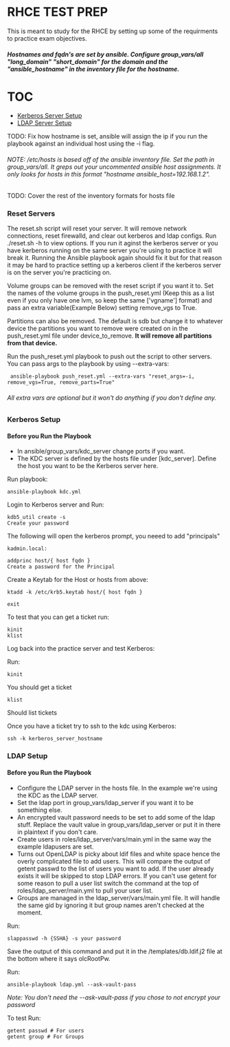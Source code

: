 RHCE TEST PREP
======
This is meant to study for the RHCE by setting up some of the requirments to practice exam objectives.
##### Hostnames and fqdn's are set by ansible.  Configure group_vars/all "long_domain" "short_domain" for the domain and the "ansible_hostname" in the inventory file for the hostname. 

TOC
====
* [Kerberos Server Setup](#Kerberos-setup)
* [LDAP Server Setup](#LDAP-setup)

TODO: Fix how hostname is set, ansible will assign the ip if you run the playbook against an individual host using the -i flag.

###### NOTE: /etc/hosts is based off of the ansible inventory file.  Set the path in group_vars/all.  It greps out your uncommented ansible host assignments.  It only looks for hosts in this format "hostname ansible_host=192.168.1.2".

TODO: Cover the rest of the inventory formats for hosts file

### Reset Servers
The reset.sh script will reset your server.  It will remove network connections, reset firewalld, and clear out kerberos and ldap configs.  Run ./reset.sh -h to view options.  If you run it aginst the kerberos server or you have kerberos running on the same server you're using to practice it will break it.  Running the Ansible playbook again should fix it but for that reason it may be hard to practice setting up a kerberos client if the kerberos server is on the server you're practicing on.

Volume groups can be removed with the reset script if you want it to.  Set the names of the volume groups in the push_reset.yml (Keep this as a list even if you only have one lvm, so keep the same ['vgname'] format) and pass an extra variable(Example Below) setting remove_vgs to True.

Partitions can also be removed.  The default is sdb but change it to whatever device the partitions you want to remove were created on in the push_reset.yml file under device_to_remove. **It will remove all partitions from that device.**

Run the push_reset.yml playbook to push out the script to other servers.  You can pass args to the playbook by using --extra-vars:

     ansible-playbook push_reset.yml --extra-vars "reset_args=-i, remove_vgs=True, remove_parts=True"
     
###### All extra vars are optional but it won't do anything if you don't define any.

### Kerberos Setup
#### Before you Run the Playbook
* In ansible/group_vars/kdc_server change ports if you want.
* The KDC server is defined by the hosts file under [kdc_server].  Define the host you want to be the Kerberos server here.
    
Run playbook:
    
    ansible-playbook kdc.yml

Login to Kerberos server and Run:

    kdb5_util create -s
    Create your password
    
  The following will open the kerberos prompt, you neeed to add "principals"
  
    kadmin.local:
        
    addprinc host/{ host fqdn }
    Create a password for the Principal
        
  Create a Keytab for the Host or hosts from above:
  
    ktadd -k /etc/krb5.keytab host/{ host fqdn }
        
    exit

  To test that you can get a ticket run:
  
    kinit
    klist
        
Log back into the practice server and test Kerberos:

Run:

    kinit
  You should get a ticket
        
    klist
  Should list tickets
        
  Once you have a ticket try to ssh to the kdc using Kerberos:
  
    ssh -k kerberos_server_hostname

### LDAP Setup
#### Before you Run the Playbook
* Configure the LDAP server in the hosts file.  In the example we're using the KDC as the LDAP server.
* Set the ldap port in group_vars/ldap_server if you want it to be something else.
* An encrypted vault password needs to be set to add some of the ldap stuff.  Replace the vault value in
  group_vars/ldap_server or put it in there in plaintext if you don't care.
* Create users in roles/ldap_server/vars/main.yml in the same way the example ldapusers are set.
* Turns out OpenLDAP is picky about ldif files and white space hence the overly complicated file to add users.  This will compare the output of getent passwd to the list of users you want to add.  If the user already exists it will be skipped to stop LDAP errors.  If you can't use getent for some reason to pull a user list switch the command at the top of roles/ldap_server/main.yml to pull your user list.
* Groups are managed in the ldap_server/vars/main.yml file.  It will handle the same gid by ignoring it but group names aren't checked at the moment.

Run:

    slappasswd -h {SSHA} -s your password
  Save the output of this command and put it in the /templates/db.ldif.j2 file at the bottom where it says olcRootPw.

Run:

    ansible-playbook ldap.yml --ask-vault-pass
  *Note: You don't need the --ask-vault-pass if you chose to not encrypt your password*

To test Run:

    getent passwd # For users
    getent group # For Groups
